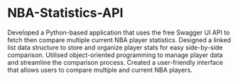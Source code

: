 # NBA-Statistics-API
Developed a Python-based application that uses the free Swagger UI API to fetch then compare multiple current NBA player statistics.
Designed a linked list data structure to store and organize player stats for easy side-by-side comparison.
Utilised object-oriented programming to manage player data and streamline the comparison process.
Created a user-friendly interface that allows users to compare multiple and current NBA players.


